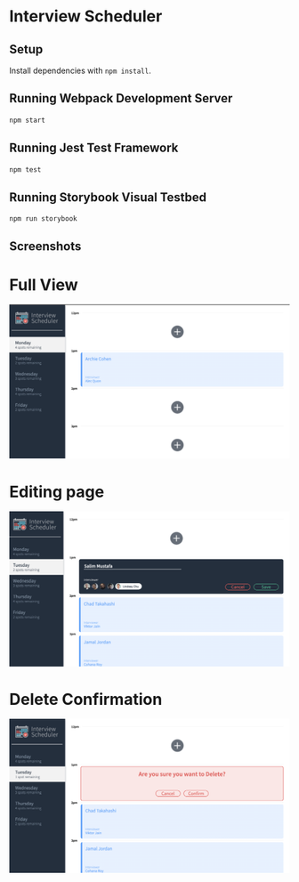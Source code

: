 # Interview Scheduler

## Setup

Install dependencies with `npm install`.

## Running Webpack Development Server

```sh
npm start
```

## Running Jest Test Framework

```sh
npm test
```

## Running Storybook Visual Testbed

```sh
npm run storybook
```

## Screenshots

# Full View

![home screen image](./images/FullView.png)

# Editing page
![update image view](./images/Editing.png)

# Delete Confirmation
![view for Delete page](./images/Delete.png)
